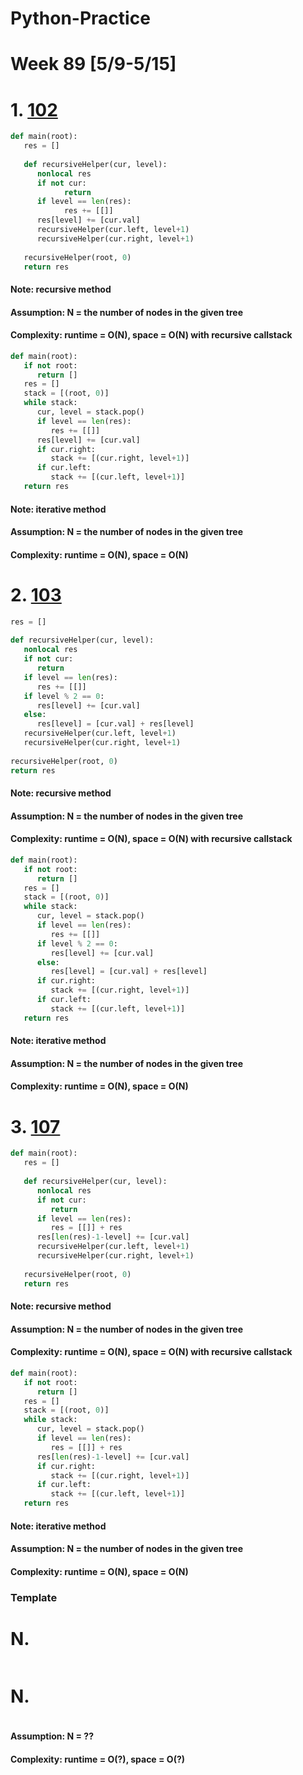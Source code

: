 # Python-Practice

# Week 89 [5/9-5/15]

# 1. [102](https://leetcode.com/problems/binary-tree-level-order-traversal/)
```python
def main(root):
   res = []
        
   def recursiveHelper(cur, level):
      nonlocal res
      if not cur:
            return
      if level == len(res):
            res += [[]]
      res[level] += [cur.val]
      recursiveHelper(cur.left, level+1)
      recursiveHelper(cur.right, level+1)
      
   recursiveHelper(root, 0)
   return res
```
#### Note: recursive method
#### Assumption: N = the number of nodes in the given tree
#### Complexity: runtime = O(N), space = O(N) with recursive callstack
```python
def main(root):
   if not root:
      return []
   res = []
   stack = [(root, 0)]
   while stack:
      cur, level = stack.pop()
      if level == len(res):
         res += [[]]
      res[level] += [cur.val]
      if cur.right:
         stack += [(cur.right, level+1)]
      if cur.left:
         stack += [(cur.left, level+1)]
   return res
```
#### Note: iterative method
#### Assumption: N = the number of nodes in the given tree
#### Complexity: runtime = O(N), space = O(N)

# 2. [103](https://leetcode.com/problems/binary-tree-zigzag-level-order-traversal/)
```python
res = []
        
def recursiveHelper(cur, level):
   nonlocal res
   if not cur:
      return
   if level == len(res):
      res += [[]]
   if level % 2 == 0:
      res[level] += [cur.val]
   else:
      res[level] = [cur.val] + res[level]
   recursiveHelper(cur.left, level+1)
   recursiveHelper(cur.right, level+1)
   
recursiveHelper(root, 0)
return res
```
#### Note: recursive method
#### Assumption: N = the number of nodes in the given tree
#### Complexity: runtime = O(N), space = O(N) with recursive callstack
```python
def main(root):
   if not root:
      return []
   res = []
   stack = [(root, 0)]
   while stack:
      cur, level = stack.pop()
      if level == len(res):
         res += [[]]
      if level % 2 == 0:
         res[level] += [cur.val]
      else:
         res[level] = [cur.val] + res[level]
      if cur.right:
         stack += [(cur.right, level+1)]
      if cur.left:
         stack += [(cur.left, level+1)]
   return res
```
#### Note: iterative method
#### Assumption: N = the number of nodes in the given tree
#### Complexity: runtime = O(N), space = O(N)

# 3. [107](https://leetcode.com/problems/binary-tree-level-order-traversal-ii/)
```python
def main(root):
   res = []
        
   def recursiveHelper(cur, level):
      nonlocal res
      if not cur:
         return
      if level == len(res):
         res = [[]] + res
      res[len(res)-1-level] += [cur.val]
      recursiveHelper(cur.left, level+1)    
      recursiveHelper(cur.right, level+1)    
   
   recursiveHelper(root, 0)
   return res
```
#### Note: recursive method
#### Assumption: N = the number of nodes in the given tree
#### Complexity: runtime = O(N), space = O(N) with recursive callstack
```python
def main(root):
   if not root:
      return []
   res = []
   stack = [(root, 0)]
   while stack:
      cur, level = stack.pop()
      if level == len(res):
         res = [[]] + res
      res[len(res)-1-level] += [cur.val]
      if cur.right:
         stack += [(cur.right, level+1)]
      if cur.left:
         stack += [(cur.left, level+1)]
   return res
```
#### Note: iterative method
#### Assumption: N = the number of nodes in the given tree
#### Complexity: runtime = O(N), space = O(N)

### Template
# N. []()
```sql
```

# N. []()
```python
```
#### Assumption: N = ??
#### Complexity: runtime = O(?), space = O(?)

